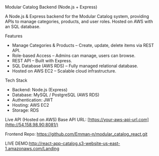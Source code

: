 Modular Catalog Backend (Node.js + Express)

A Node.js & Express backend for the Modular Catalog system, providing APIs to manage categories, products, and user roles.
Hosted on AWS with an SQL database.

Features
  - Manage Categories & Products – Create, update, delete items via REST API.
  - Role-based Access – Admins can manage, users can browse.
  - REST API – Built with Express.
  - SQL Database (AWS RDS) – Fully managed relational database.
  - Hosted on AWS EC2 – Scalable cloud infrastructure.

Tech Stack
- Backend: Node.js (Express)
- Database: MySQL / PostgreSQL (AWS RDS)
- Authentication: JWT
- Hosting: AWS EC2
- Storage: RDS

Live API (Hosted on AWS)
Base API URL: [https://your-aws-api-url.com](http://54.158.98.90:8081/)

Frontend Repo: https://github.com/Emman-n/modular_catalog_react.git

LIVE DEMO:http://react-app-catalog.s3-website-us-east-1.amazonaws.com/Landing  
